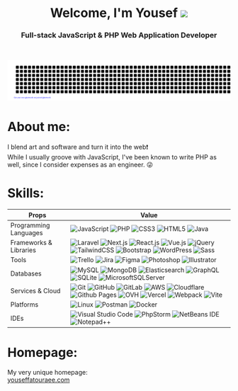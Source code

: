 <h1 align="center">Welcome, I'm Yousef <img width="35" src="https://c.tenor.com/nebZyl8oN7IAAAAi/wave-hello.gif" /></h1>

<h3 align="center">Full-stack JavaScript & PHP Web Application Developer</h3>

<br/>
<div align="center">

![Yousef Fatouraee](gitartwork.svg)
 
<h1 align="left">About me:</h1>

<!-- ___ -->
<p align="left">
I blend art and software and turn it into the web❗
<br/>
While I usually groove with JavaScript, I've been known to write PHP as well, since I consider expenses as an engineer. 😜
</p>

<h1 align="left">Skills:</h1>


<!-- ___ -->


| Props | Value |
|--|--|
| Programming Languages | ![JavaScript](https://img.shields.io/badge/JavaScript-%23323330.svg?logo=javascript&logoColor=%23F7DF1E) ![PHP](https://img.shields.io/badge/PHP-%23777BB4.svg?logo=php&logoColor=white) ![CSS3](https://img.shields.io/badge/CSS3-%231572B6.svg?logo=css3&logoColor=white) ![HTML5](https://img.shields.io/badge/HTML5-%23E34F26.svg?logo=html5&logoColor=white) ![Java](https://img.shields.io/badge/Java-ED8B00?logo=openjdk&logoColor=white)|
|Frameworks & Libraries| ![Laravel](https://img.shields.io/badge/Laravel-%23FF2D20.svg?&logo=laravel&logoColor=white) ![Next.js](https://img.shields.io/badge/Next.js-000000?&logo=nextdotjs&logoColor=white) ![React.js](https://img.shields.io/badge/React.js-%2335495e.svg?logo=react&logoColor=%blue) ![Vue.js](https://img.shields.io/badge/Vue.js-%2335495e.svg?logo=vuedotjs&logoColor=%234FC08D) ![jQuery](https://img.shields.io/badge/jQuery-%2335495e.svg?logo=jquery&logoColor=%blue) ![TailwindCSS](https://img.shields.io/badge/Tailwind_CSS-%2338B2AC.svg?logo=tailwind-css&logoColor=white) ![Bootstrap](https://img.shields.io/badge/Bootstrap-%230047B3.svg?logo=bootstrap&logoColor=white) ![WordPress](https://img.shields.io/badge/WordPress-%23117AC9.svg?logo=WordPress&logoColor=white) ![Sass](https://img.shields.io/badge/Sass-hotpink.svg?logo=sass&logoColor=white)| 
|Tools|![Trello](https://img.shields.io/badge/Trello-%23026AA7.svg?logo=Trello&logoColor=white) ![Jira](https://img.shields.io/badge/Jira-%230A0FFF.svg?logo=jira&logoColor=white) ![Figma](https://img.shields.io/badge/Figma-F24E1E?logo=figma&logoColor=ffffff) ![Photoshop](https://img.shields.io/badge/Photoshop-31A8FF?logo=adobe%20photoshop&logoColor=000) ![Illustrator](https://img.shields.io/badge/Illustrator-%23FF9A00.svg?logo=adobe%20illustrator&logoColor=white)|
|Databases|![MySQL](https://img.shields.io/badge/MySQL-%2300f.svg?logo=mysql&logoColor=white) ![MongoDB](https://img.shields.io/badge/MongoDB-%234ea94b.svg?logo=mongodb&logoColor=white) ![Elasticsearch](https://img.shields.io/badge/Elasticsearch-F80000?logo=elasticsearch&logoColor=white) ![GraphQL](https://img.shields.io/badge/-GraphQL-E10098?logo=graphql&logoColor=white) ![SQLite](https://img.shields.io/badge/SQLite-003B57?logo=sqlite&logoColor=white) ![MicrosoftSQLServer](https://img.shields.io/badge/Microsoft%20SQL%20Server-CC2927?logo=microsoft%20sql%20server&logoColor=white)|
|Services & Cloud|![Git](https://img.shields.io/badge/Git-%23F05033.svg?logo=git&logoColor=white) ![GitHub](https://img.shields.io/badge/GitHub-%23121011.svg?logo=github&logoColor=white) ![GitLab](https://img.shields.io/badge/GitLab-%23181717svg?logo=gitlab&logoColor=white) ![AWS](https://img.shields.io/badge/AWS-%23FF9900.svg?logo=amazon-aws&logoColor=white) ![Cloudflare](https://img.shields.io/badge/Cloudflare-F38020?logo=Cloudflare&logoColor=white) ![Github Pages](https://img.shields.io/badge/GitHub%20Pages-121013?logo=github&logoColor=white) ![OVH](https://img.shields.io/badge/OVH-%23123F6D.svg?logo=ovh&logoColor=#123F6D) ![Vercel](https://img.shields.io/badge/Vercel-%23000000.svg?logo=vercel&logoColor=white) ![Webpack](https://img.shields.io/badge/Webpack-%238DD6F9.svg?logo=webpack&logoColor=black) ![Vite](https://img.shields.io/badge/Vite-%23646CFF.svg?logo=vite&logoColor=white)|
|Platforms| ![Linux](https://img.shields.io/badge/Linux-FCC624?logo=linux&logoColor=black) ![Postman](https://img.shields.io/badge/Postman-FF6C37?&logo=postman&logoColor=white) ![Docker](https://img.shields.io/badge/Docker-%230db7ed.svg?logo=docker&logoColor=white)|
|IDEs| ![Visual Studio Code](https://img.shields.io/badge/Visual%20Studio%20Code-0078d7.svg?logo=visual-studio-code&logoColor=white) ![PhpStorm](https://img.shields.io/badge/PhpStorm-143?logo=phpstorm&logoColor=black&color=black&labelColor=darkorchid) ![NetBeans IDE](https://img.shields.io/badge/NetBeansIDE-1B6AC6.svg?logo=apache-netbeans-ide&logoColor=white)	![Notepad++](https://img.shields.io/badge/Notepad++-90E59A.svg?logo=notepad%2b%2b&logoColor=black)|



<h1 align="left">Homepage:</h1>
<p align="left">
My very unique homepage:
</br>
<a href="https://youseffatouraee.com">youseffatouraee.com</a>
</p>
